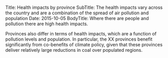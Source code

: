 Title: Health impacts by province
SubTitle: The health impacts vary across the country and are a combination of the spread of air pollution and population
Date: 2015-10-05
BodyTitle: Where there are people and pollution there are high health impacts.


Provinces also differ in terms of health impacts, which are a function of 
pollution levels and population. In particular, the XX provinces
benefit significantly from co-benefits of climate policy, given that these provinces
deliver relatively large reductions in coal over populated regions.

